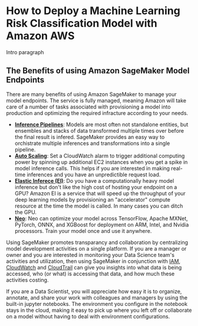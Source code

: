 # How to Deploy a Machine Learning Risk Classification Model with Amazon AWS

Intro paragraph


## The Benefits of using Amazon SageMaker Model Endpoints

There are many benefits of using Amazon SageMaker to manage your model endpoints. The service is fully managed, meaning Amazon will take care of a number of tasks associated with provisioning a model into production and optimizing the required infracture according to your needs. 
 - [__Inference Pipelines__](https://docs.aws.amazon.com/sagemaker/latest/): Models are most often not standalone entities, but ensembles and stacks of data transformed multiple times over before the final result is infered. SageMaker  provides an easy way to orchistrate multiple inferences and transformations into a single pipeline.
 - [__Auto Scaling__](https://docs.aws.amazon.com/sagemaker/latest/dg/endpoint-auto-scaling.html): Set a CloudWatch alarm to trigger additional computing power by spinning up additional EC2 instances when you get a spike in model inference calls. This helps if you are interested in making real-time inferences and you have an unpredictible request load. 
 - [__Elastic Inferece (EI)__](https://docs.aws.amazon.com/sagemaker/latest/dg/ei.html): Do you have a computationally heavy model inference but don't like the high cost of hosting your endpoint on a GPU? Amazon EI is a service that will speed up the throughput of your deep learning models by provisioning an "accelerator" compute resource at the time the model is called. In many cases you can ditch the GPU.
 - [__Neo__](https://docs.aws.amazon.com/sagemaker/latest/dg/neo.html): Neo can optimize your model across TensorFlow, Apache MXNet, PyTorch, ONNX, and XGBoost for deployment on ARM, Intel, and Nvidia processors. Train your model once and use it anywhere. 

Using SageMaker promotes transparancy and collaboration by centralizing model development activities on a single platform. If you are a manager or owner and you are interested in monitoring your Data Science team's activities and utilization, then using SageMaker in conjunction with [IAM](https://aws.amazon.com/iam/), [CloudWatch](https://aws.amazon.com/cloudwatch/) and [CloudTrail](https://aws.amazon.com/cloudtrail/) can give you insights into what data is being accessed, who (or what) is accessing that data, and how much these activities costing. 

If you are a Data Scientist, you will appreciate how easy it is to organize, annotate, and share your work with colleagues and managers by using the built-in jupyter notebooks. The environment you configure in the notebook stays in the cloud, making it easy to pick up where you left off or collaborate on a model without having to deal with environment configurations. 
